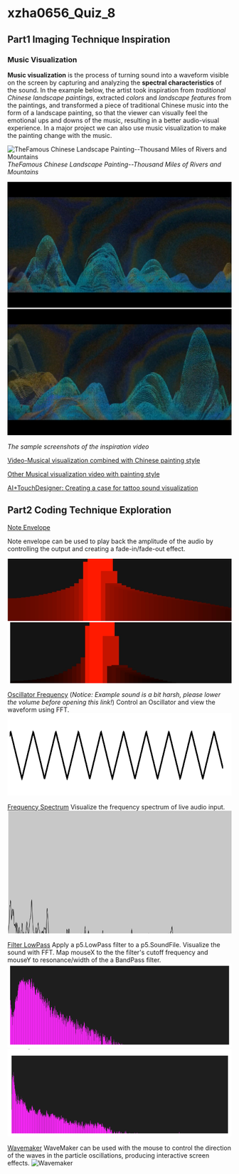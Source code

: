 # xzha0656_Quiz_8
## Part1 Imaging Technique Inspiration
### Music Visualization


**Music visualization** is the process of turning sound into a waveform visible on the screen by capturing and analyzing the **spectral characteristics** of the sound. 
In the example below, the artist took inspiration from *traditional Chinese landscape paintings*, extracted *colors* and *landscape features* from the paintings, and transformed a piece of traditional Chinese music into the form of a landscape painting, so that the viewer can visually feel the emotional ups and downs of the music, resulting in a better audio-visual experience.
In a major project we can also use music visualization to make the painting change with the music.



![TheFamous Chinese Landscape Painting--Thousand Miles of Rivers and Mountains ](https://th.bing.com/th/id/R.97d426ec29b65a4ec294ba7a56b6d012?rik=gRMEG4yOkYsJIg&riu=http%3a%2f%2fwww.chinashj.com%2fuploads%2f160516%2f1-1605161IQAa.png&ehk=znbhlMEAuKxhwXNHls%2bzmbcbp9KZSJQiLTMudNW8YqI%3d&risl=&pid=ImgRaw&r=0&sres=1&sresct=1)
  *TheFamous Chinese Landscape Painting--Thousand Miles of Rivers and Mountains*


![The sample1 of The inspiration video](assets/sample1.png)
![The sample1 of The inspiration video](assets/sample2.png)

*The sample screenshots of the inspiration video*


[Video-Musical visualization combined with Chinese painting style](https://www.xiaohongshu.com/explore/6470db5c0000000013033662?app_platform=android&ignoreEngage=true&app_version=8.33.0&share_from_user_hidden=true&type=video&author_share=1&xhsshare=WeixinSession&shareRedId=N0s1QUc6PEE2NzUyOTgwNjY0OTc2SD85&apptime=1714386410&wechatWid=1b830e44cf4c528d4f2c9d20d7dba433&wechatOrigin=menu)

[Other Musical visualization video with painting style](https://www.bilibili.com/video/BV1454y1477z/?spm_id_from=333.999.0.0&vd_source=77325193929488594248)

[AI+TouchDesigner: Creating a case for tattoo sound visualization](https://www.bilibili.com/video/BV1or421t7T2/?spm_id_from=333.788.recommend_more_video.0&vd_source=8a99cf7769e2ddcda99b9141f7f177f3)

## Part2 Coding Technique Exploration



[Note Envelope](https://p5js.org/zh-Hans/examples/sound-note-envelope.html)

Note envelope can be used to play back the amplitude of the audio by controlling the output and creating a fade-in/fade-out effect.

![Note envelope](assets/NoteEnvelope.jpeg)
![Note envelope](assets/note_envelope.jpeg)


[Oscillator Frequency](https://p5js.org/zh-Hans/examples/sound-oscillator-frequency.html)
(*Notice: Example sound is a bit harsh, please lower the volume before opening this link!*)
Control an Oscillator and view the waveform using FFT.
![Oscillator Frequency](assets/Oscillator_Frequency.png)



[Frequency Spectrum](https://p5js.org/zh-Hans/examples/sound-frequency-spectrum.html)
Visualize the frequency spectrum of live audio input.
![Frequency Spectrum](assets/Frequency_Spectrum.jpeg)




[Filter LowPass](https://p5js.org/zh-Hans/examples/sound-filter-lowpass.html)
Apply a p5.LowPass filter to a p5.SoundFile. Visualize the sound with FFT. Map mouseX to the the filter's cutoff frequency and mouseY to resonance/width of the a BandPass filter.
![Filter LowPass](assets/Filter_LowPass_1.png)
![Filter LowPass](assets/Filter_LowPass_2.png)



[Wavemaker](https://p5js.org/examples/interaction-wavemaker.html)
WaveMaker can be used with the mouse to control the direction of the waves in the particle oscillations, producing interactive screen effects.
![Wavemaker](https://github.com/XuanyuZhang-xzha0656/xzha0656_Quiz_8/blob/main/assets/WaveMaker%20-original-original.gif?raw=true)